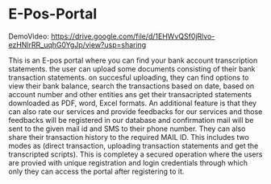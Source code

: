 # E-Pos-Portal

DemoVideo: https://drive.google.com/file/d/1EHWvQSf0jRlvo-ezHNlrRR_uqhG0YgJp/view?usp=sharing

This is an E-pos portal where you can find your bank account transcription statements. 
the user can upload some documents consisting of their bank transaction statements. 
on succesful uploading, they can find options to view their bank balance, search the transactions based on date, based on account number and other entities ans get their transacripted statements downloaded as PDF, word, Excel formats.
An additional feature is that they can also rate our services and provide feedbacks for our services and those feedbacks will be registered in our database and confirmation mail will be sent to the given mail id and SMS to their phone number. 
They can also share their transaction history to the required MAIL ID. 
This includes two modes as (direct transaction, uploading transaction statements and get the transcripted scripts). 
This is completey a secured operation where the users are provied with unique registration and login credentials through which only they can access the portal after registering to it.
